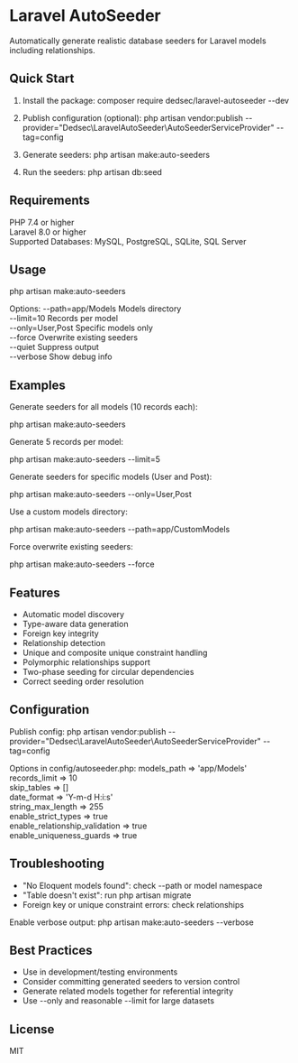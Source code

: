 # Laravel AutoSeeder

Automatically generate realistic database seeders for Laravel models including relationships.

## Quick Start

1. Install the package:
composer require dedsec/laravel-autoseeder --dev

2. Publish configuration (optional):
php artisan vendor:publish --provider="Dedsec\\LaravelAutoSeeder\\AutoSeederServiceProvider" --tag=config

3. Generate seeders:
php artisan make:auto-seeders

4. Run the seeders:
php artisan db:seed

## Requirements

PHP 7.4 or higher  
Laravel 8.0 or higher  
Supported Databases: MySQL, PostgreSQL, SQLite, SQL Server

## Usage

php artisan make:auto-seeders

Options:
--path=app/Models      Models directory  
--limit=10             Records per model  
--only=User,Post       Specific models only  
--force                Overwrite existing seeders  
--quiet                Suppress output  
--verbose              Show debug info  

## Examples

Generate seeders for all models (10 records each):

php artisan make:auto-seeders

Generate 5 records per model:

php artisan make:auto-seeders --limit=5

Generate seeders for specific models (User and Post):

php artisan make:auto-seeders --only=User,Post

Use a custom models directory:

php artisan make:auto-seeders --path=app/CustomModels

Force overwrite existing seeders:

php artisan make:auto-seeders --force



## Features

- Automatic model discovery  
- Type-aware data generation  
- Foreign key integrity  
- Relationship detection
- Unique and composite unique constraint handling  
- Polymorphic relationships support  
- Two-phase seeding for circular dependencies  
- Correct seeding order resolution  


## Configuration

Publish config:
php artisan vendor:publish --provider="Dedsec\\LaravelAutoSeeder\\AutoSeederServiceProvider" --tag=config

Options in config/autoseeder.php:
models_path => 'app/Models'  
records_limit => 10  
skip_tables => []  
date_format => 'Y-m-d H:i:s'  
string_max_length => 255  
enable_strict_types => true  
enable_relationship_validation => true  
enable_uniqueness_guards => true  

## Troubleshooting

- "No Eloquent models found": check --path or model namespace  
- "Table doesn't exist": run php artisan migrate  
- Foreign key or unique constraint errors: check relationships  

Enable verbose output:
php artisan make:auto-seeders --verbose

## Best Practices

- Use in development/testing environments  
- Consider committing generated seeders to version control  
- Generate related models together for referential integrity  
- Use --only and reasonable --limit for large datasets  


## License

MIT

